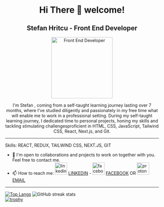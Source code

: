 <h1 align="center">Hi There 👋 welcome!</h1>
<h2 align="center">Stefan Hritcu - Front End Developer</h2>
<p align="center">
  <img width="200px" height="200px" src="https://media3.giphy.com/media/v1.Y2lkPTc5MGI3NjExamF6bGx3dHNpMWtndjcxd3R2cm9namZrbDlidXlxbzVoOTRzcXJmOCZlcD12MV9pbnRlcm5hbF9naWZfYnlfaWQmY3Q9Zw/QDjpIL6oNCVZ4qzGs7/giphy.gif" alt="Front End Developer">
</p>


  <p align="center">I'm Stefan , coming from a self-taught learning journey lasting over 7 months, where I've studied diligently and passionately in my free time what will enable me to work in a professional setting. During my self-taught learning journey, I dedicated time to personal projects, honing my skills and tackling stimulating challengesproficient in HTML, CSS, JavaScript, Tailwind CSS, React, Next.js, and Git.</p>

  <hr/>

Skills: REACT, REDUX, TAILWIND CSS, NEXT.JS, GIT

- 👯 I'm open to collaborations and projects to work on together with you. Feel free to contact me. 
- 📫 How to reach me: <img src='https://cdn.jsdelivr.net/npm/simple-icons@3.0.1/icons/linkedin.svg' alt='linkedin' height='40'> <a href="https://www.linkedin.com/in/stefan-hritcu-93b67028a/">LINKEDIN</a> - <img src='https://cdn.jsdelivr.net/npm/simple-icons@3.0.1/icons/facebook.svg' alt='facebook' height='40'> <a href="https://www.facebook.com/profile.php?id=100092754104479">FACEBOOK</a> OR <img src='https://cdn.jsdelivr.net/npm/simple-icons@3.0.1/icons/protonmail.svg' alt='protonmail' height='40'> <a href="mailto:shritcu@proton.me">EMAIL</a>

<hr/>

[![Top Langs](https://github-readme-stats.vercel.app/api/top-langs/?username=stefanhritcu)](https://github.com/anuraghazra/github-readme-stats)
![GitHub streak stats](https://streak-stats.demolab.com/?user=stefanhritcu)  
[![trophy](https://github-profile-trophy.vercel.app/?username=stefanhritcu)](https://github.com/ryo-ma/github-profile-trophy)








